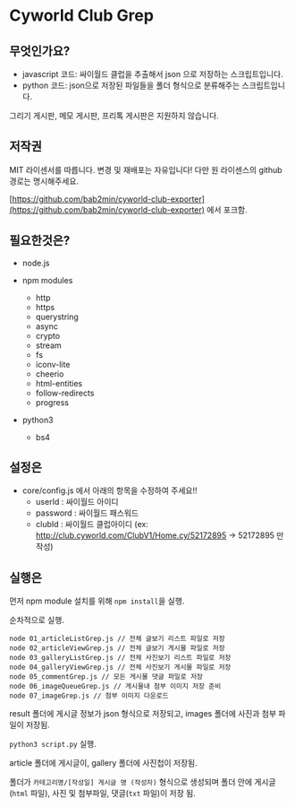 # Cyworld Club Grep

## 무엇인가요?
- javascript 코드: 싸이월드 클럽을 추출해서 json 으로 저장하는 스크립트입니다.
- python 코드: json으로 저장된 파일들을 폴더 형식으로 분류해주는 스크립트입니다.

그리기 게시판, 메모 게시판, 프리톡 게시판은 지원하지 않습니다.

## 저작권
MIT 라이센서를 따릅니다.
변경 및 재배포는 자유입니다! 
다만 원 라이센스의 github 경로는 명시해주세요.

[https://github.com/bab2min/cyworld-club-exporter](https://github.com/bab2min/cyworld-club-exporter) 에서 포크함.

## 필요한것은?
- node.js
- npm modules
  - http
  - https
  - querystring
  - async
  - crypto
  - stream
  - fs
  - iconv-lite
  - cheerio
  - html-entities
  - follow-redirects
  - progress
 
- python3
  - bs4

## 설정은
- core/config.js 에서 아래의 항목을 수정하여 주세요!!
  - userId : 싸이월드 아이디
  - password : 싸이월드 패스워드
  - clubId : 싸이월드 클럽아이디 (ex: http://club.cyworld.com/ClubV1/Home.cy/52172895 -> 52172895 만 작성)

## 실행은
먼저 npm module 설치를 위해 `npm install`을 실행.

순차적으로 실행.
```
node 01_articleListGrep.js // 전체 글보기 리스트 파일로 저장
node 02_articleViewGrep.js // 전체 글보기 게시물 파일로 저장
node 03_galleryListGrep.js // 전체 사진보기 리스트 파일로 저장
node 04_galleryViewGrep.js // 전체 사진보기 게시물 파일로 저장
node 05_commentGrep.js // 모든 게시물 댓글 파일로 저장
node 06_imageQueueGrep.js // 게시물내 첨부 이미지 저장 준비
node 07_imageGrep.js // 첨부 이미지 다운로드
```
result 폴더에 게시글 정보가 json 형식으로 저장되고, images 폴더에 사진과 첨부 파일이 저장됨.

`python3 script.py` 실행.

article 폴더에 게시글이, gallery 폴더에 사진첩이 저장됨.

폴더가 `카테고리명/[작성일] 게시글 명 (작성자)` 형식으로 생성되며 폴더 안에 게시글(`html` 파일), 사진 및 첨부파일, 댓글(`txt` 파일)이 저장 됨.